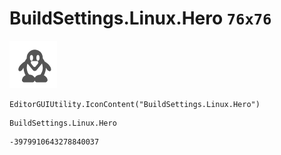 # BuildSettings.Linux.Hero `76x76`
<img src="/img/BuildSettings.Linux.Hero.png" width=76 height=76>

``` CSharp
EditorGUIUtility.IconContent("BuildSettings.Linux.Hero")
```
```
BuildSettings.Linux.Hero
```
```
-3979910643278840037
```
